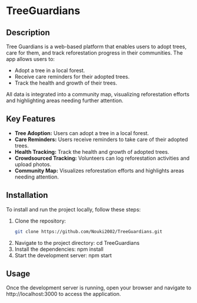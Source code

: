 # TreeGuardians

## Description
Tree Guardians is a  web-based platform that enables users to adopt trees, care for them, and track reforestation progress in their communities. The app allows users to:
- Adopt a tree in a local forest.
- Receive care reminders for their adopted trees.
- Track the health and growth of their trees.

All data is integrated into a community map, visualizing reforestation efforts and highlighting areas needing further attention.

## Key Features
- **Tree Adoption:** Users can adopt a tree in a local forest.
- **Care Reminders:** Users receive reminders to take care of their adopted trees.
- **Health Tracking:** Track the health and growth of adopted trees.
- **Crowdsourced Tracking:** Volunteers can log reforestation activities and upload photos.
- **Community Map:** Visualizes reforestation efforts and highlights areas needing attention.

## Installation
To install and run the project locally, follow these steps:
1. Clone the repository:
   ```bash
   git clone https://github.com/Nouki2002/TreeGuardians.git
   
2. Navigate to the project directory:
cd TreeGuardians
3. Install the dependencies:
npm install
4. Start the development server:
npm start


## Usage
Once the development server is running, open your browser and navigate to http://localhost:3000 to access the application.

   
